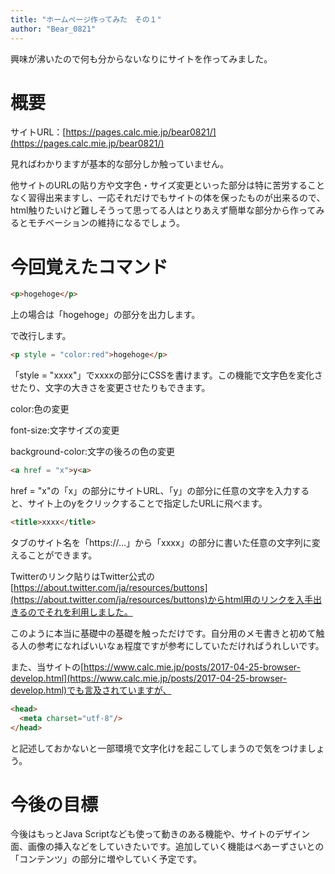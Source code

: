 ```yaml
---
title: "ホームページ作ってみた　その１"
author: "Bear_0821"
---
```


興味が沸いたので何も分からないなりにサイトを作ってみました。

# 概要

サイトURL：[https://pages.calc.mie.jp/bear0821/](https://pages.calc.mie.jp/bear0821/)

見ればわかりますが基本的な部分しか触っていません。

他サイトのURLの貼り方や文字色・サイズ変更といった部分は特に苦労することなく習得出来ますし、一応それだけでもサイトの体を保ったものが出来るので、html触りたいけど難しそうって思ってる人はとりあえず簡単な部分から作ってみるとモチベーションの維持になるでしょう。


# 今回覚えたコマンド

```html
<p>hogehoge</p>

```

上の場合は「hogehoge」の部分を出力します。</p>で改行します。

```html
<p style = "color:red">hogehoge</p>

```

「style = "xxxx"」でxxxxの部分にCSSを書けます。この機能で文字色を変化させたり、文字の大きさを変更させたりもできます。

color:色の変更

font-size:文字サイズの変更

background-color:文字の後ろの色の変更

```html
<a href = "x">y<a>

``` 

href = "x"の「x」の部分にサイトURL、「y」の部分に任意の文字を入力すると、サイト上のyをクリックすることで指定したURLに飛べます。

```html
<title>xxxx</title>

```

タブのサイト名を「https://...」から「xxxx」の部分に書いた任意の文字列に変えることができます。

Twitterのリンク貼りはTwitter公式の[https://about.twitter.com/ja/resources/buttons](https://about.twitter.com/ja/resources/buttons)からhtml用のリンクを入手出きるのでそれを利用しました。

このように本当に基礎中の基礎を触っただけです。自分用のメモ書きと初めて触る人の参考になればいいなぁ程度ですが参考にしていただければうれしいです。

また、当サイトの[https://www.calc.mie.jp/posts/2017-04-25-browser-develop.html](https://www.calc.mie.jp/posts/2017-04-25-browser-develop.html)でも言及されていますが、

```html
<head>
  <meta charset="utf-8"/>
</head>

```

と記述しておかないと一部環境で文字化けを起こしてしまうので気をつけましょう。

# 今後の目標

今後はもっとJava Scriptなども使って動きのある機能や、サイトのデザイン面、画像の挿入などをしていきたいです。追加していく機能はべあーずさいとの「コンテンツ」の部分に増やしていく予定です。
